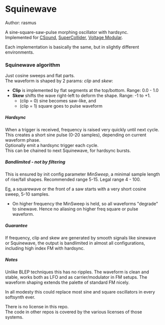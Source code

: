 # Squinewave

Author: rasmus

A sine-square-saw-pulse morphing oscillator with hardsync.  
Implemented for [CSound](./csound), [SuperCollider](./supercollider), [Voltage Modular](./java).

Each implementation is basically the same, but in slightly different environments.


### Squinewave algorithm

Just cosine sweeps and flat parts.  
The waveform is shaped by 2 params: *clip* and *skew*:

* **Clip** is implemented by flat segments at the top/bottom. Range: 0.0 - 1.0
* **Skew** shifts the wave right-left to deform the shape.  Range: -1 to +1.
  *  (clip = 0) sine becomes saw-like, and
  *  (clip = 1) square goes to pulse waveform

##### Hardsync
When a trigger is received, frequency is raised very quickly until next cycle.  
This creates a short sine pulse (0-20 samples), depending on current waveform phase.  
Optionally emit a hardsync trigger each cycle.  
This can be chained to next Squinewave, for hardsync bursts.


##### Bandlimited - not by filtering
This is ensured by init config parameter *MinSweep*, a minimal sample length of rise/fall shapes. Recommended range 5-15. Legal range 4 - 100.

Eg, a squarewave or the front of a saw starts with a very short cosine sweep, 5-10 samples.
* On higher frequency the MinSweep is held, so all waveforms "degrade" to sinewave.
  Hence no aliasing on higher freq square or pulse waveform.



##### Guarantee
If frequency, clip and skew are generated by smooth signals like sinewave or Squinewave, the output is bandlimited in almost all configurations, including high index FM with hardsync.

##### Notes
Unlike BLEP techniques this has no ripples. The waveform is clean and stable, works both as LFO and as carrier/modulator in FM setups. The waveform shaping extends the palette of standard FM nicely.

In all modesty this could replace most sine and square oscillators in every softsynth ever.

There is no license in this repo.  
The code in other repos is covered by the various licenses of those systems.